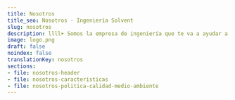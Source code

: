 ```yaml
---
title: Nosotros
title_seo: Nosotros - Ingeniería Solvent
slug: nosotros
description: llll➤ Somos la empresa de ingeniería que te va a ayudar a desarrollar cualquier proyecto que necesites ✅ de la forma más innovadora.
image: logo.png
draft: false
noindex: false
translationKey: nosotros
sections:
- file: nosotros-header
- file: nosotros-caracteristicas
- file: nosotros-politica-calidad-medio-ambiente
---
```

